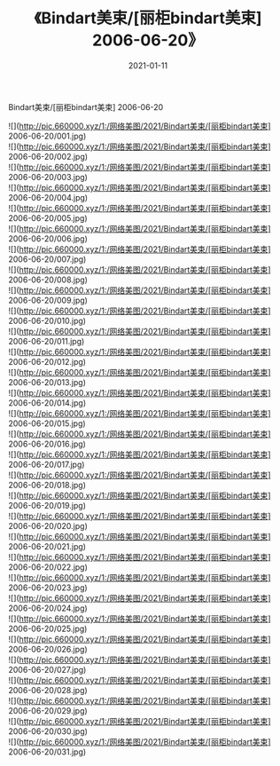 ﻿---
layout: post
title:  《Bindart美束/[丽柜bindart美束] 2006-06-20》
date:   2021-01-11
img: http://pic.660000.xyz/1:/网络美图/2021/Bindart美束/[丽柜bindart美束] 2006-06-20/000.jpg
categories: [美女, 清纯, 唯美]
---

Bindart美束/[丽柜bindart美束] 2006-06-20

 ![](http://pic.660000.xyz/1:/网络美图/2021/Bindart美束/[丽柜bindart美束] 2006-06-20/001.jpg) <br>![](http://pic.660000.xyz/1:/网络美图/2021/Bindart美束/[丽柜bindart美束] 2006-06-20/002.jpg) <br>![](http://pic.660000.xyz/1:/网络美图/2021/Bindart美束/[丽柜bindart美束] 2006-06-20/003.jpg) <br>![](http://pic.660000.xyz/1:/网络美图/2021/Bindart美束/[丽柜bindart美束] 2006-06-20/004.jpg) <br>![](http://pic.660000.xyz/1:/网络美图/2021/Bindart美束/[丽柜bindart美束] 2006-06-20/005.jpg) <br>![](http://pic.660000.xyz/1:/网络美图/2021/Bindart美束/[丽柜bindart美束] 2006-06-20/006.jpg) <br>![](http://pic.660000.xyz/1:/网络美图/2021/Bindart美束/[丽柜bindart美束] 2006-06-20/007.jpg) <br>![](http://pic.660000.xyz/1:/网络美图/2021/Bindart美束/[丽柜bindart美束] 2006-06-20/008.jpg) <br>![](http://pic.660000.xyz/1:/网络美图/2021/Bindart美束/[丽柜bindart美束] 2006-06-20/009.jpg) <br>![](http://pic.660000.xyz/1:/网络美图/2021/Bindart美束/[丽柜bindart美束] 2006-06-20/010.jpg) <br>![](http://pic.660000.xyz/1:/网络美图/2021/Bindart美束/[丽柜bindart美束] 2006-06-20/011.jpg) <br>![](http://pic.660000.xyz/1:/网络美图/2021/Bindart美束/[丽柜bindart美束] 2006-06-20/012.jpg) <br>![](http://pic.660000.xyz/1:/网络美图/2021/Bindart美束/[丽柜bindart美束] 2006-06-20/013.jpg) <br>![](http://pic.660000.xyz/1:/网络美图/2021/Bindart美束/[丽柜bindart美束] 2006-06-20/014.jpg) <br>![](http://pic.660000.xyz/1:/网络美图/2021/Bindart美束/[丽柜bindart美束] 2006-06-20/015.jpg) <br>![](http://pic.660000.xyz/1:/网络美图/2021/Bindart美束/[丽柜bindart美束] 2006-06-20/016.jpg) <br>![](http://pic.660000.xyz/1:/网络美图/2021/Bindart美束/[丽柜bindart美束] 2006-06-20/017.jpg) <br>![](http://pic.660000.xyz/1:/网络美图/2021/Bindart美束/[丽柜bindart美束] 2006-06-20/018.jpg) <br>![](http://pic.660000.xyz/1:/网络美图/2021/Bindart美束/[丽柜bindart美束] 2006-06-20/019.jpg) <br>![](http://pic.660000.xyz/1:/网络美图/2021/Bindart美束/[丽柜bindart美束] 2006-06-20/020.jpg) <br>![](http://pic.660000.xyz/1:/网络美图/2021/Bindart美束/[丽柜bindart美束] 2006-06-20/021.jpg) <br>![](http://pic.660000.xyz/1:/网络美图/2021/Bindart美束/[丽柜bindart美束] 2006-06-20/022.jpg) <br>![](http://pic.660000.xyz/1:/网络美图/2021/Bindart美束/[丽柜bindart美束] 2006-06-20/023.jpg) <br>![](http://pic.660000.xyz/1:/网络美图/2021/Bindart美束/[丽柜bindart美束] 2006-06-20/024.jpg) <br>![](http://pic.660000.xyz/1:/网络美图/2021/Bindart美束/[丽柜bindart美束] 2006-06-20/025.jpg) <br>![](http://pic.660000.xyz/1:/网络美图/2021/Bindart美束/[丽柜bindart美束] 2006-06-20/026.jpg) <br>![](http://pic.660000.xyz/1:/网络美图/2021/Bindart美束/[丽柜bindart美束] 2006-06-20/027.jpg) <br>![](http://pic.660000.xyz/1:/网络美图/2021/Bindart美束/[丽柜bindart美束] 2006-06-20/028.jpg) <br>![](http://pic.660000.xyz/1:/网络美图/2021/Bindart美束/[丽柜bindart美束] 2006-06-20/029.jpg) <br>![](http://pic.660000.xyz/1:/网络美图/2021/Bindart美束/[丽柜bindart美束] 2006-06-20/030.jpg) <br>![](http://pic.660000.xyz/1:/网络美图/2021/Bindart美束/[丽柜bindart美束] 2006-06-20/031.jpg) <br>